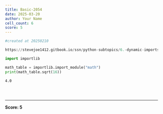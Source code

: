 ```yaml
---
title: Basic-2054
date: 2025-03-20
author: Your Name
cell_count: 6
score: 5
---
```


```python
#created at 20250210
```


```python
https://stevejoe1412.gitbook.io/ssn/python-subtopics/6.-dynamic-imports
```


```python
import importlib

math_table = importlib.import_module("math")
print(math_table.sqrt(16))
```

    4.0



```python

```


```python

```


```python

```


---
**Score: 5**